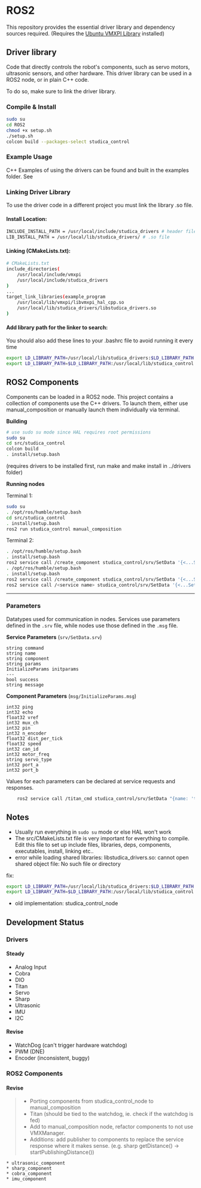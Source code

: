 # ROS2
This repository provides the essential driver library and dependency sources required. (Requires the [Ubuntu VMXPI Library](https://docs.dev.studica.com/en/latest/docs/VMX/os-images.html) installed)


## Driver library
Code that directly controls the robot's components, such as servo motors, ultrasonic sensors, and other hardware. This driver library can be used in a ROS2 node, or in plain C++ code.

To do so, make sure to link the driver library.

### Compile & Install
``` bash
sudo su
cd ROS2
chmod +x setup.sh
./setup.sh
colcon build --packages-select studica_control
```
### Example Usage
C++ Examples of using the drivers can be found and built in the examples folder. See 

### Linking Driver Library
To use the driver code in a different project you must link the library .so file.

#### Install Location:
```bash
INCLUDE_INSTALL_PATH = /usr/local/include/studica_drivers # header files
LIB_INSTALL_PATH = /usr/local/lib/studica_drivers/ # .so file
```
#### Linking (CMakeLists.txt):
```bash
# CMakeLists.txt
include_directories( 
    /usr/local/include/vmxpi 
    /usr/local/include/studica_drivers
)
...
target_link_libraries(example_program
    /usr/local/lib/vmxpi/libvmxpi_hal_cpp.so
    /usr/local/lib/studica_drivers/libstudica_drivers.so
)
```
#### Add library path for the linker to search:
You should also add these lines to your .bashrc file to avoid running it every time
```bash
export LD_LIBRARY_PATH=/usr/local/lib/studica_drivers:$LD_LIBRARY_PATH
export LD_LIBRARY_PATH=$LD_LIBRARY_PATH:/usr/local/lib/studica_control
```

## ROS2 Components
Components can be loaded in a ROS2 node. This project contains a collection of components use the C++ drivers. To launch them, either use manual_composition or manually launch them individually via terminal. 

**Building**
```bash
# use sudo su mode since HAL requires root permissions
sudo su
cd src/studica_control
colcon build
. install/setup.bash
```
(requires drivers to be installed first, run make and make install in ../drivers folder)

**Running nodes**

Terminal 1:
```bash
sudo su
. /opt/ros/humble/setup.bash
cd src/studica_control
. install/setup.bash
ros2 run studica_control manual_composition
```
Terminal 2:
```bash
. /opt/ros/humble/setup.bash
. install/setup.bash
ros2 service call /create_component studica_control/srv/SetData '{<...SetData service request params...>}'
. /opt/ros/humble/setup.bash
. install/setup.bash
ros2 service call /create_component studica_control/srv/SetData '{<...SetData service request params...>}' # init component
ros2 service call /<service name> studica_control/srv/SetData '{<...SetData service request params...>}' # make subsequent service calls to component
```

---
### Parameters  
Datatypes used for communication in nodes. Services use parameters defined in the `.srv` file, while nodes use those defined in the `.msg` file.

**Service Parameters** (`srv/SetData.srv`)
```
string command
string name
string component
string params
InitializeParams initparams
---
bool success
string message
```

**Component Parameters** (`msg/InitializeParams.msg`)
```
int32 ping
int32 echo
float32 vref
int32 mux_ch
int32 pin
int32 n_encoder
float32 dist_per_tick
float32 speed
int32 can_id
int32 motor_freq
string servo_type
int32 port_a
int32 port_b
```


Values for each parameters can be declared at service requests and responses.
```bash
    ros2 service call /titan_cmd studica_control/srv/SetData "{name: 'tan', component: 'titan', params: 'reset', initparams: {n_encoder: 1, can_id: 45, motor_freq: 15600, dist_per_tick: 0.0006830601, speed: 0.2}}"
```

## Notes
* Usually run everything in `sudo su` mode or else HAL won't work
* The src/CMakeLists.txt file is very important for everything to compile. Edit this file to set up include files, libraries, deps, components, executables, install, linking etc..
* error while loading shared libraries: libstudica_drivers.so: cannot open shared object file: No such file or directory

fix: 
```bash
export LD_LIBRARY_PATH=/usr/local/lib/studica_drivers:$LD_LIBRARY_PATH
export LD_LIBRARY_PATH=$LD_LIBRARY_PATH:/usr/local/lib/studica_control
```
* old implementation: studica_control_node


## Development Status
### Drivers
#### Steady
* Analog Input
* Cobra
* DIO
* Titan
* Servo
* Sharp
* Ultrasonic
* IMU
* I2C

#### Revise
* WatchDog (can't trigger hardware watchdog)
* PWM (DNE)
* Encoder (inconsistent, buggy)

### ROS2 Components
#### Revise
> * Porting components from studica_control_node to manual_composition
> * Titan (should be tied to the watchdog, ie. check if the watchdog is fed)
> * Add to manual_composition node, refactor components to not use VMXManager. 
> * Additions: add publisher to components to replace the service response where it makes sense. (e.g. sharp getDistance() -> startPublishingDistance())
    
    * ultrasonic_component
    * sharp_component
    * cobra_component
    * imu_component
